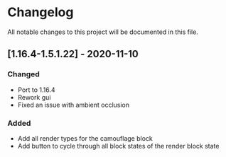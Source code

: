 # Changelog
All notable changes to this project will be documented in this file.

## [1.16.4-1.5.1.22] - 2020-11-10
### Changed
 - Port to 1.16.4
 - Rework gui
 - Fixed an issue with ambient occlusion
 
### Added
 - Add all render types for the camouflage block
 - Add button to cycle through all block states of the render block state